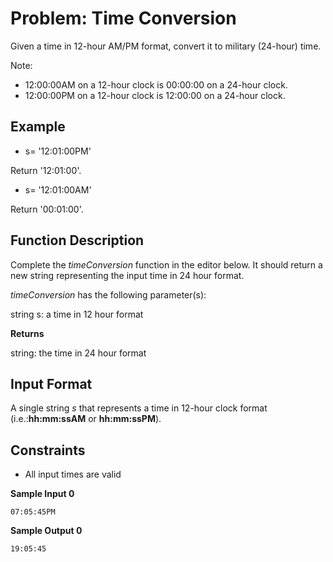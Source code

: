 # Problem: Time Conversion

Given a time in 12-hour AM/PM format, convert it to military (24-hour) time.

Note: 
- 12:00:00AM on a 12-hour clock is 00:00:00 on a 24-hour clock.
- 12:00:00PM on a 12-hour clock is 12:00:00 on a 24-hour clock.

## Example
- s= '12:01:00PM'

Return '12:01:00'.

- s= '12:01:00AM'

Return '00:01:00'.

## Function Description

Complete the *timeConversion* function in the editor below. It should return a new string representing the input time in 24 hour format.

*timeConversion* has the following parameter(s):

string s: a time in 12 hour format

**Returns**

string: the time in 24 hour format

## Input Format

A single string *s* that represents a time in 12-hour clock format (i.e.:**hh:mm:ssAM**  or **hh:mm:ssPM**).

## Constraints

- All input times are valid

**Sample Input 0**
```
07:05:45PM
```

**Sample Output 0**
```
19:05:45
```